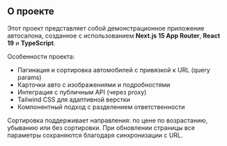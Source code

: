 ## О проекте

Этот проект представляет собой демонстрационное приложение автосалона, созданное с использованием **Next.js 15 App Router**, **React 19** и **TypeScript**.

Особенности проекта:
- Пагинация и сортировка автомобилей с привязкой к URL (query params)
- Карточки авто с изображениями и подробностями
- Интеграция с публичным API (через proxy)
- Tailwind CSS для адаптивной верстки
- Компонентный подход с разделением ответственности

Сортировка поддерживает направления: по цене по возрастанию, убыванию или без сортировки. При обновлении страницы все параметры сохраняются благодаря синхронизации с URL.
